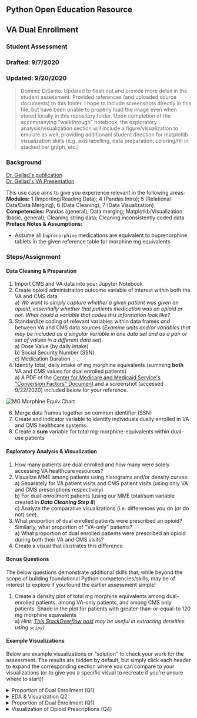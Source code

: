 ## Python Open Education Resource
## VA Dual Enrollment 
### Student Assessment
### Drafted: 9/7/2020
### Updated: 9/20/2020
 > Dominic DiSanto: Updated to flesh out and provide more detail in the student assessment. Provided references (and uploaded source documents) to this folder. I hope to include screenshots directly in this file, but have been unable to properly load the image even when stored locally in this repository folder. Upon completion of the accompanying "walkthrough" notebook, the exploratory analysis/visualization section will include a figure/visualization to emulate as well, providing additionanl student direction for matplotlib visualization skills (e.g. axis labelling, data preparation, coloring/fill in stacked bar graph, etc.) 

### Background
[Dr. Gellad's publication](https://www.ncbi.nlm.nih.gov/pmc/articles/PMC6219924/)    
[Dr. Gellad's  VA Presentation](https://www.hsrd.research.va.gov/for_researchers/cyber_seminars/archives/video_archive.cfm?SessionID=3543)  
  
This use case aims to give you experience relevant in the following areas: \
**Modules:** 1 (Importing/Reading Data); 4 (Pandas Intro); 5 (Relational Data/Data Merging); 6 (Data Cleaning); 7 (Data Visualization) \
**Competencies:** Pandas (general); Data merging; Matplotlib/Visualization (basic, general); Cleaning string data; Cleaning inconsistently coded data   
**Preface Notes & Assumptions:**  
- Assume all `buprenorphine` medications are equivalent to buprenorphine tablets in the given reference table for morphine mg equivalents 

### Steps/Assignment

#### Data Cleaning & Preparation
1) Import CMS and VA data into your Jupyter Notebook
2) Create opioid administration outcome variable of interest within both the VA and CMS data  
    a) *We want to simply capture whether a given patient was given an opioid, essentially whether that patients medication was an opioid or not. What could a variable that codes this information look like?*
3) Standardize coding of relevant variables within data frames *and* between VA and CMS data sources (*Examine units and/or variables that may be included as a singular variable in one data set and as a pair or set of values in a different data set*).  
    a) Dose Value (by daily intake)  
    b) Social Security Number (SSN)  
    c) Medication Duration    
4) Identify total, daily intake of mg morphine equivalents (summing **both** VA and CMS values for dual enrolled patients)  
    a) A PDF of the [Center for Medicare and Medicaid Service's "Conversion Factors" Document](https://www.cms.gov/Medicare/Prescription-Drug-coverage/PrescriptionDrugCovContra/Downloads/Opioid-Morphine-EQ-Conversion-Factors-Aug-2017.pdf) and a screenshot (accessed 9/22/2020) included below for your reference.  
       
![MG Morphine Equiv Chart](https://github.com/domdisanto/Python_OER/blob/master/Use%20Cases/VA%20Dual%20Enrollment%20Case/Instructor%20Materials/Opioid_MorphineMgEquiv.JPG)
  

6) Merge data frames together on common identifier (SSN)  
7) Create and indicator variable to identify individuals dually enrolled in VA and CMS healthcare systems.    
8) Create a **sum** variable for total mg-morphine-equivalents within dual-use patients    
    
    
#### Exploratory Analysis & Visualization
1) How many patients are dual enrolled and how many were solely accessing VA healthcare resources?  
2) Visualize MME among patients using histograms and/or density curves:  
    a) Separately for VA patient visits and CMS patient visits (using only VA and CMS prescriptions respectively)  
    b) For dual-enrollment patients (using our MME total/sum variable created in ***Data Cleaning Step 8***)   
    c) Analyze the comparative visualizations (i.e. differences you do (or do not) see).
3) What proportion of dual enrolled patients were prescribed an opioid? Similarly, what proportion of "VA-only" patients?  
     a) What proportion of dual enrolled patients were prescribed an opioid during both their VA and CMS visits? 
4) Create a visual that illustrates this difference    


#### Bonus Questions

The below questions demonstrate additional skills that, while beyond the scope of building foundational Python competencies/skills, may be of interest to explore if you found the earlier assessment simple!

1) Create a density plot of total mg morphine equivalents among dual-enrolled patients, among VA-only patients, and among CMS only patients. Shade in the plot for patients with greater-than-or-equal-to 120 mg morphine equivalents   
     a) *Hint: [This StackOverflow post](https://stackoverflow.com/questions/39666591/how-to-extract-x-y-data-from-kdensity-plot-from-matplotlib-for-python) may be useful in extracting densities using `scipy`)*


#### Example Visualizations  
  
Below are example visualizations or "solution" to check your work for the assessment. The results are hidden by default, but simply click each header to expand the corresponding section where you can compare to your visualizations (or to give you a specific visual to recreate if you're unsure where to start)!
   
<details>  
<summary> Proportion of Dual Enrollment (Q1) </summary>
In total, there are 808 patients, 424 VA-only patients and 384 CMS patients. All of the CMS patients are contained within the VA data, so we also have 384 dual-enrolled patients. 
</details>  

  
<details>
<summary>EDA & Visualization Q2:</summary>  

</details>


<details>  
<summary> Proportion of Dual Enrollment (Q1) </summary>
Of 424 total "VA-only" patients, 157, (37.03%) were prescribed an opioid by their respective VA hospital.    
Of 384 total "CMS-only" patients, 196, (51.04%) were prescribed an opioid by their CMS hospital visit.  
Of 384 total dually-enrolled patients, 274, (71.35%) were prescribed an opioid by either the VA *or* CMS healthcare systems.
Of 384 total dually-enrolled patients, 79, (20.57%) were prescribed an opioid by either the VA *or* CMS healthcare systems.
</details>  

<details>  
<summary> Visualization of Opioid Prescriptions (Q4)  </summary>
Included are some example, summary visualiations for Question 4, but the question is deliberately left open-ended, so your visualizations may not mirror teh format or structure (or possibly even contain different information) than those presented below. Proper visualizations should include a descriptive title, label axes, sufficiently be able to present information with little-to-no additional description/contextualization.   
 
</details>
